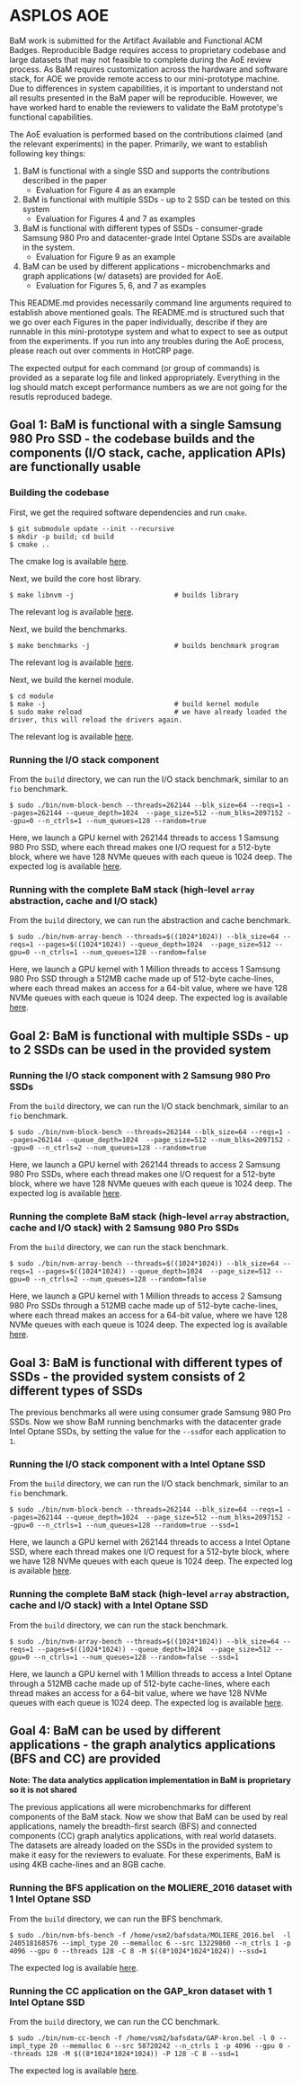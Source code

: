 # ASPLOS AOE 

BaM work is submitted for the Artifact Available and Functional ACM Badges. 
Reproducible Badge requires access to proprietary codebase and large datasets that may not feasible to complete during the AoE review process. 
As BaM requires customization across the hardware and software stack, for AOE we provide remote access to our mini-prototype machine. 
Due to differences in system capabilities, it is important to understand not all results presented in the BaM paper will be reproducible. 
However, we have worked hard to enable the reviewers to validate the BaM prototype's functional capabilities.

The AoE evaluation is performed based on the contributions claimed (and the relevant experiments) in the paper. 
Primarily, we want to establish following key things:

1) BaM is functional with a single SSD and supports the contributions described in the paper
    * Evaluation for Figure 4 as an example
2) BaM is functional with multiple SSDs - up to 2 SSD can be tested on this system
    * Evaluation for Figures 4 and 7 as examples
3) BaM is functional with different types of SSDs - consumer-grade Samsung 980 Pro and datacenter-grade Intel Optane SSDs are available in the system. 
    * Evaluation for Figure 9 as an example
4) BaM can be used by different applications - microbenchmarks and graph applications (w/ datasets) are provided for AoE.
    * Evaluation for Figures 5, 6, and 7 as examples 

This README.md provides necessarily command line arguments required to establish above mentioned goals. 
The README.md is structured such that we go over each Figures in the paper individually, describe if they are runnable in this mini-prototype system and what to expect to see as output from the experiments. 
If you run into any troubles during the AoE process, please reach out over comments in HotCRP page. 

The expected output for each command (or group of commands) is provided as a separate log file and linked appropriately.
Everything in the log should match except performance numbers as we are not going for the resutls reproduced badege.

## Goal 1: BaM is functional with a single Samsung 980 Pro SSD - the codebase builds and the components (I/O stack, cache, application APIs) are functionally usable

### Building the codebase
First, we get the required software dependencies and run `cmake`.
```
$ git submodule update --init --recursive
$ mkdir -p build; cd build
$ cmake ..
```
The cmake log is available [here](./cmake.log).


Next, we build the core host library.
```
$ make libnvm -j                         # builds library
```
The relevant log is available [here](./build_libnvm.log).


Next, we build the benchmarks.
```
$ make benchmarks -j                     # builds benchmark program
```
The relevant log is available [here](./build_benchmarks.log).

Next, we build the kernel module.
```
$ cd module
$ make -j                                # build kernel module
$ sudo make reload                       # we have already loaded the driver, this will reload the drivers again. 
```
The relevant log is available [here](./build_kernel_modules.log).

### Running the I/O stack component
From the `build` directory, we can run the I/O stack benchmark, similar to an `fio` benchmark.
```
$ sudo ./bin/nvm-block-bench --threads=262144 --blk_size=64 --reqs=1 --pages=262144 --queue_depth=1024  --page_size=512 --num_blks=2097152 --gpu=0 --n_ctrls=1 --num_queues=128 --random=true
```
Here, we launch a GPU kernel with 262144 threads to access 1 Samsung 980 Pro SSD, where each thread makes one I/O request for a 512-byte block, where we have 128 NVMe queues with each queue is 1024 deep.
The expected log is available [here](./nvm_block_bench_1_sam.log).

### Running with the complete BaM stack (high-level `array` abstraction, cache and I/O stack)
From the `build` directory, we can run the abstraction and cache benchmark.
```
$ sudo ./bin/nvm-array-bench --threads=$((1024*1024)) --blk_size=64 --reqs=1 --pages=$((1024*1024)) --queue_depth=1024  --page_size=512 --gpu=0 --n_ctrls=1 --num_queues=128 --random=false
```
Here, we launch a GPU kernel with 1 Million threads to access 1 Samsung 980 Pro SSD through a 512MB cache made up of 512-byte cache-lines, where each thread makes an access for a 64-bit value, where we have 128 NVMe queues with each queue is 1024 deep.
The expected log is available [here](./nvm_array_bench_1_sam.log).

## Goal 2: BaM is functional with multiple SSDs - up to 2 SSDs can be used in the provided system

### Running the I/O stack component with 2 Samsung 980 Pro SSDs
From the `build` directory, we can run the I/O stack benchmark, similar to an `fio` benchmark.
```
$ sudo ./bin/nvm-block-bench --threads=262144 --blk_size=64 --reqs=1 --pages=262144 --queue_depth=1024  --page_size=512 --num_blks=2097152 --gpu=0 --n_ctrls=2 --num_queues=128 --random=true
```
Here, we launch a GPU kernel with 262144 threads to access 2 Samsung 980 Pro SSDs, where each thread makes one I/O request for a 512-byte block, where we have 128 NVMe queues with each queue is 1024 deep.
The expected log is available [here](./nvm_block_bench_2_sam.log).

### Running the complete BaM stack (high-level `array` abstraction, cache and I/O stack) with 2 Samsung 980 Pro SSDs
From the `build` directory, we can run the stack benchmark.
```
$ sudo ./bin/nvm-array-bench --threads=$((1024*1024)) --blk_size=64 --reqs=1 --pages=$((1024*1024)) --queue_depth=1024  --page_size=512 --gpu=0 --n_ctrls=2 --num_queues=128 --random=false
```
Here, we launch a GPU kernel with 1 Million threads to access 2 Samsung 980 Pro SSDs through a 512MB cache made up of 512-byte cache-lines, where each thread makes an access for a 64-bit value, where we have 128 NVMe queues with each queue is 1024 deep.
The expected log is available [here](./nvm_array_bench_2_sam.log).

## Goal 3: BaM is functional with different types of SSDs -  the provided system consists of 2 different types of SSDs

The previous benchmarks all were using consumer grade Samsung 980 Pro SSDs. 
Now we show BaM running benchmarks with the datacenter grade Intel Optane SSDs, by setting the value for the `--ssd`for each application to `1`.

### Running the I/O stack component with a Intel Optane SSD
From the `build` directory, we can run the I/O stack benchmark, similar to an `fio` benchmark.
```
$ sudo ./bin/nvm-block-bench --threads=262144 --blk_size=64 --reqs=1 --pages=262144 --queue_depth=1024  --page_size=512 --num_blks=2097152 --gpu=0 --n_ctrls=1 --num_queues=128 --random=true --ssd=1
```
Here, we launch a GPU kernel with 262144 threads to access a Intel Optane SSD, where each thread makes one I/O request for a 512-byte block, where we have 128 NVMe queues with each queue is 1024 deep.
The expected log is available [here](./nvm_block_bench_1_intel.log).

### Running the complete BaM stack (high-level `array` abstraction, cache and I/O stack) with a Intel Optane SSD
From the `build` directory, we can run the stack benchmark.
```
$ sudo ./bin/nvm-array-bench --threads=$((1024*1024)) --blk_size=64 --reqs=1 --pages=$((1024*1024)) --queue_depth=1024  --page_size=512 --gpu=0 --n_ctrls=1 --num_queues=128 --random=false --ssd=1
```
Here, we launch a GPU kernel with 1 Million threads to access a Intel Optane through a 512MB cache made up of 512-byte cache-lines, where each thread makes an access for a 64-bit value, where we have 128 NVMe queues with each queue is 1024 deep.
The expected log is available [here](./nvm_array_bench_1_intel.log).


## Goal 4: BaM can be used by different applications - the graph analytics applications (BFS and CC) are provided
**Note: The data analytics application implementation in BaM is proprietary so it is not shared**

The previous applications all were microbenchmarks for different components of the BaM stack.
Now we show that BaM can be used by real applications, namely the breadth-first search (BFS) and connected components (CC) graph analytics applications, with real world datasets.
The datasets are already loaded on the SSDs in the provided system to make it easy for the reviewers to evaluate.
For these experiments, BaM is using 4KB cache-lines and an 8GB cache.

### Running the BFS application on the MOLIERE_2016 dataset with 1 Intel Optane SSD
From the `build` directory, we can run the BFS benchmark.
```
$ sudo ./bin/nvm-bfs-bench -f /home/vsm2/bafsdata/MOLIERE_2016.bel  -l 240518168576 --impl_type 20 --memalloc 6 --src 13229860 --n_ctrls 1 -p 4096 --gpu 0 --threads 128 -C 8 -M $((8*1024*1024*1024)) --ssd=1
```
The expected log is available [here](./nvm_bfs_bench_1_intel.log).

### Running the CC application on the GAP_kron dataset with 1 Intel Optane SSD
From the `build` directory, we can run the CC benchmark.
```
$ sudo ./bin/nvm-cc-bench -f /home/vsm2/bafsdata/GAP-kron.bel -l 0 --impl_type 20 --memalloc 6 --src 58720242 --n_ctrls 1 -p 4096 --gpu 0 --threads 128 -M $((8*1024*1024*1024)) -P 128 -C 8 --ssd=1
```
The expected log is available [here](./nvm_cc_bench_1_intel.log). 
